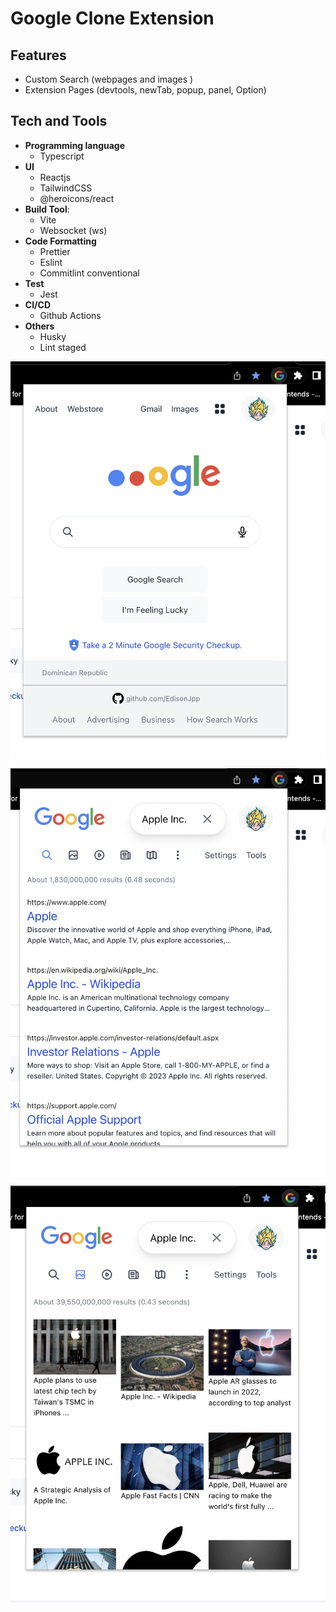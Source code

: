 
# Google Clone Extension


## Features

- Custom Search (webpages and images )
- Extension Pages (devtools, newTab, popup, panel, Option)


## Tech and Tools
 - **Programming language**
   - Typescript
 - **UI**
    - Reactjs
    - TailwindCSS
    - @heroicons/react
 - **Build Tool**: 
    - Vite
    - Websocket (ws)
 - **Code Formatting**
   - Prettier
   - Eslint
   - Commitlint conventional
 - **Test**
   - Jest
 - **CI/CD**
   - Github Actions  
 - **Others**
   - Husky
   - Lint staged  


![alt text](https://github.com/EdisonJpp/google-clone-extension/blob/main/src/assets/img/screenshots/home.png?raw=true)


![alt text](https://github.com/EdisonJpp/google-clone-extension/blob/main/src/assets/img/screenshots/search-web.png?raw=true)



![alt text](https://github.com/EdisonJpp/google-clone-extension/blob/main/src/assets/img/screenshots/search-images.png?raw=true)


